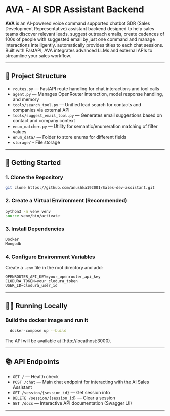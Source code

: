 # AVA - AI SDR Assistant Backend

**AVA** is an AI-powered voice command supported chatbot SDR (Sales Development Representative) assistant backend designed to help sales teams discover relevant leads, suggest outreach emails, create cadences of 100s of people with suggested email by just one command and manage interactions intelligently. automatically provides titles to each chat sessions. Built with FastAPI, AVA integrates advanced LLMs and external APIs to streamline your sales workflow.

---

## 📁 Project Structure

- `routes.py` — FastAPI route handling for chat interactions and tool calls  
- `agent.py` — Manages OpenRouter interaction, model response handling, and memory  
- `tools/search_tool.py` — Unified lead search for contacts and companies via external API  
- `tools/suggest_email_tool.py` — Generates email suggestions based on contact and company context  
- `enum_matcher.py` — Utility for semantic/enumeration matching of filter values  
- `enum_data/` — Folder to store enums for different fields  
-  `storage/` - File storage

---

## 🚀 Getting Started

### 1. Clone the Repository

```bash
git clone https://github.com/anushka192001/Sales-dev-assistant.git
```

### 2. Create a Virtual Environment (Recommended)

```bash
python3 -m venv venv
source venv/bin/activate
```

### 3. Install Dependencies

```
Docker
Mongodb
```

### 4. Configure Environment Variables

Create a `.env` file in the root directory and add:

```env
OPENROUTER_API_KEY=your_openrouter_api_key
CLODURA_TOKEN=your_clodura_token
USER_ID=clodura_user_id
```

---

## 🏃‍♂️ Running Locally

### Build the docker image and run it
```bash
  docker-compose up --build
```

The API will be available at [http://locathost:3000).

---

## 📚 API Endpoints

- `GET /` — Health check
- `POST /chat` — Main chat endpoint for interacting with the AI Sales Assistant
- `GET /session/{session_id}` — Get session info
- `DELETE /session/{session_id}` — Clear a session
- `GET /docs` — Interactive API documentation (Swagger UI)

---

